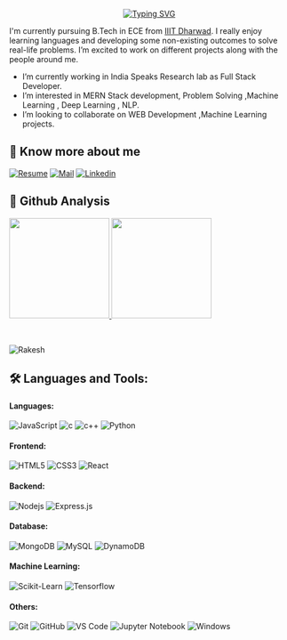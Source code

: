 
<!-- hello -->

<p align="center">
<a href="https://git.io/typing-svg"><img src="https://readme-typing-svg.demolab.com?font=Fira+Code&weight=900&size=25&pause=1000&center=true&vCenter=true&width=550&lines=This+%2C+Side+Rakesh+Roushan+;  MERN+Stack+Developer" alt="Typing SVG" /></a>
  
</p>
I'm currently pursuing B.Tech in ECE from <a href="https://iiitdwd.ac.in/">IIIT Dharwad</a>. 
I really enjoy learning languages and developing some non-existing outcomes to solve real-life problems. I’m excited to work on
different projects along with the people around me.

- I’m currently working in India Speaks Research lab as Full Stack Developer.
- I’m interested in MERN Stack development, Problem Solving ,Machine Learning , Deep Learning , NLP.
- I’m looking to collaborate on WEB Development ,Machine Learning projects.


<!-- [![An image of @nikku's Holopin badges, which is a link to view their full Holopin profile](https://holopin.me/nikku)](https://holopin.io/@nikku) -->

<!-- ## 🔗 Github Trophies
<p align="center">
<img src="https://github-profile-trophy.vercel.app/?username=Kali-Decoder&theme=darkhub">
</p> -->
 
## 🔗 Know more about me 

[![Resume](https://img.shields.io/badge/-Resume-black?style=for-the-badge&logo=google-drive&logoColor=white)]([https://drive.google.com/file/d/1oXC8MvhDmt0Vpo7L62wOrUtv5ZW8Twy4/view?usp=sharing])
[![Mail](https://img.shields.io/badge/-Say%20Hi!-black?style=for-the-badge&logo=gmail)](mailto:rakeshroushan2341@gmail.com)
[![Linkedin](https://img.shields.io/badge/-Rakesh%20Roushan-black?style=for-the-badge&logo=Linkedin)]([https://www.linkedin.com/in/connect-roushan/])


## 🔗 Github Analysis 
<p>
<a href="https://github.com/Kali-Decoder">
  <img height="180em" src="https://github-readme-stats-eight-theta.vercel.app/api?username=Roshan23R&show_icons=true&theme=blue-green&include_all_commits=true&count_private=true"/>
  <img height="180em" src="https://github-readme-stats-eight-theta.vercel.app/api/top-langs/?username=Roshan23R&layout=compact&langs_count=8&theme=blue-green"/>
</a>
</p>
<br/>
<p><img align="center" src="https://github-readme-streak-stats.herokuapp.com/?user=Roshan23R&" alt="Rakesh" /></p>

## 🛠 Languages and Tools:

#### Languages:
![JavaScript](https://img.shields.io/badge/javascript%20-%23323330.svg?&style=for-the-badge&logo=javascript&logoColor=%23F7DF1E)
![c](https://img.shields.io/badge/c%20-%2314354C.svg?&style=for-the-badge&logo=c&logoColor=white)
![c++](https://img.shields.io/badge/c++-%23ED8B00.svg?&style=for-the-badge&logo=c++&logoColor=white)
![Python](https://img.shields.io/badge/Python%20-%231572B6.svg?&style=for-the-badge&logo=python&logoColor=white)

#### Frontend:
![HTML5](https://img.shields.io/badge/html5%20-%23E34F26.svg?&style=for-the-badge&logo=html5&logoColor=white)
![CSS3](https://img.shields.io/badge/css3%20-%231572B6.svg?&style=for-the-badge&logo=css3&logoColor=white)
![React](https://img.shields.io/badge/react%20-%2320232a.svg?&style=for-the-badge&logo=react&logoColor=%2361DAFB)
<!-- ![Bootstrap](https://img.shields.io/badge/bootstrap%20-%23563D7C.svg?&style=for-the-badge&logo=bootstrap&logoColor=white) -->
<!-- ![Material UI](https://img.shields.io/badge/material%20ui%20-%230081CB.svg?&style=for-the-badge&logo=material-ui&logoColor=white) -->

#### Backend:
![Nodejs](https://img.shields.io/badge/node.js%20-%2343853D.svg?&style=for-the-badge&logo=node.js&logoColor=white)
![Express.js](https://img.shields.io/badge/express.js%20-%23404d59.svg?&style=for-the-badge&logo=express)


#### Database:
![MongoDB](https://img.shields.io/badge/MongoDB-%234ea94b.svg?&style=for-the-badge&logo=mongodb&logoColor=white)
![MySQL](https://img.shields.io/badge/mysql-%2300f.svg?&style=for-the-badge&logo=mysql&logoColor=white)
![DynamoDB](https://img.shields.io/badge/dynamodb-%2300f.svg?&style=for-the-badge&logo=dynamodb&logoColor=white)
<!-- ![Oracle Database](https://img.shields.io/badge/oracle%20-%23F00000.svg?&style=for-the-badge&logo=oracle&logoColor=white) -->

#### Machine Learning:

![Scikit-Learn](https://img.shields.io/badge/scikit-learn%20-%23430098.svg?&style=for-the-badge&logo=scikit-learn&logoColor=white)
![Tensorflow](https://img.shields.io/badge/tensorflow%20-%23039BE5.svg?&style=for-the-badge&logo=tensorflow)


#### Others:
![Git](https://img.shields.io/badge/git%20-%23F05033.svg?&style=for-the-badge&logo=git&logoColor=white)
![GitHub](https://img.shields.io/badge/github%20-%23121011.svg?&style=for-the-badge&logo=github&logoColor=white)
![VS Code](https://img.shields.io/badge/VS%20Code%20-%230070D1.svg?&style=for-the-badge&logo=visual-studio-code&logoColor=white)
![Jupyter Notebook](https://img.shields.io/badge/Jupyter%20Notbook-0078D6?style=for-the-badge&logo=jupyter-notebook&logoColor=white)
![Windows](https://img.shields.io/badge/Windows-0078D6?style=for-the-badge&logo=windows&logoColor=white)
<!-- ![Figma](https://img.shields.io/badge/figma%20-%23F24E1E.svg?&style=for-the-badge&logo=figma&logoColor=white)
![Ethereum](https://img.shields.io/badge/Ethereum-0078D6?style=for-the-badge&logo=Ethereum&logoColor=white)
 -->


<br/>
